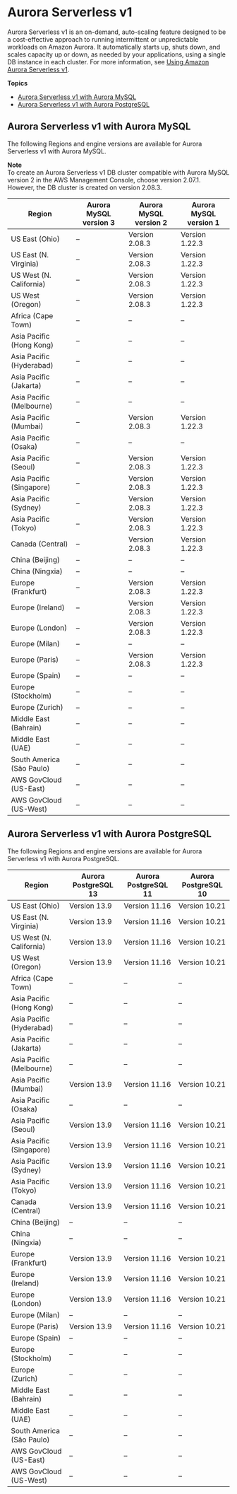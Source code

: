 # Aurora Serverless v1<a name="Concepts.Aurora_Fea_Regions_DB-eng.Feature.ServerlessV1"></a>

Aurora Serverless v1 is an on\-demand, auto\-scaling feature designed to be a cost\-effective approach to running intermittent or unpredictable workloads on Amazon Aurora\. It automatically starts up, shuts down, and scales capacity up or down, as needed by your applications, using a single DB instance in each cluster\. For more information, see [Using Amazon Aurora Serverless v1](aurora-serverless.md)\.

**Topics**
+ [Aurora Serverless v1 with Aurora MySQL](#Concepts.Aurora_Fea_Regions_DB-eng.Feature.ServerlessV1.amy)
+ [Aurora Serverless v1 with Aurora PostgreSQL](#Concepts.Aurora_Fea_Regions_DB-eng.Feature.ServerlessV1.apg)

## Aurora Serverless v1 with Aurora MySQL<a name="Concepts.Aurora_Fea_Regions_DB-eng.Feature.ServerlessV1.amy"></a>

The following Regions and engine versions are available for Aurora Serverless v1 with Aurora MySQL\.

**Note**  
To create an Aurora Serverless v1 DB cluster compatible with Aurora MySQL version 2 in the AWS Management Console, choose version 2\.07\.1\. However, the DB cluster is created on version 2\.08\.3\.


| Region | Aurora MySQL version 3 | Aurora MySQL version 2 | Aurora MySQL version 1 | 
| --- | --- | --- | --- | 
| US East \(Ohio\) | – | Version 2\.08\.3 | Version 1\.22\.3 | 
| US East \(N\. Virginia\) | – | Version 2\.08\.3 | Version 1\.22\.3 | 
| US West \(N\. California\) | – | Version 2\.08\.3 | Version 1\.22\.3 | 
| US West \(Oregon\) | – | Version 2\.08\.3 | Version 1\.22\.3 | 
| Africa \(Cape Town\) | – | – | – | 
| Asia Pacific \(Hong Kong\) | – | – | – | 
| Asia Pacific \(Hyderabad\) | – | – | – | 
| Asia Pacific \(Jakarta\) | – | – | – | 
| Asia Pacific \(Melbourne\) | – | – | – | 
| Asia Pacific \(Mumbai\) | – | Version 2\.08\.3 | Version 1\.22\.3 | 
| Asia Pacific \(Osaka\) | – | – | – | 
| Asia Pacific \(Seoul\) | – | Version 2\.08\.3 | Version 1\.22\.3 | 
| Asia Pacific \(Singapore\) | – | Version 2\.08\.3 | Version 1\.22\.3 | 
| Asia Pacific \(Sydney\) | – | Version 2\.08\.3 | Version 1\.22\.3 | 
| Asia Pacific \(Tokyo\) | – | Version 2\.08\.3 | Version 1\.22\.3 | 
| Canada \(Central\) | – | Version 2\.08\.3 | Version 1\.22\.3 | 
| China \(Beijing\) | – | – | – | 
| China \(Ningxia\) | – | – | – | 
| Europe \(Frankfurt\) | – | Version 2\.08\.3 | Version 1\.22\.3 | 
| Europe \(Ireland\) | – | Version 2\.08\.3 | Version 1\.22\.3 | 
| Europe \(London\) | – | Version 2\.08\.3 | Version 1\.22\.3 | 
| Europe \(Milan\) | – | – | – | 
| Europe \(Paris\) | – | Version 2\.08\.3 | Version 1\.22\.3 | 
| Europe \(Spain\) | – | – | – | 
| Europe \(Stockholm\) | – | – | – | 
| Europe \(Zurich\) | – | – | – | 
| Middle East \(Bahrain\) | – | – | – | 
| Middle East \(UAE\) | – | – | – | 
| South America \(São Paulo\) | – | – | – | 
| AWS GovCloud \(US\-East\) | – | – | – | 
| AWS GovCloud \(US\-West\) | – | – | – | 

## Aurora Serverless v1 with Aurora PostgreSQL<a name="Concepts.Aurora_Fea_Regions_DB-eng.Feature.ServerlessV1.apg"></a>

The following Regions and engine versions are available for Aurora Serverless v1 with Aurora PostgreSQL\.


| Region | Aurora PostgreSQL 13 | Aurora PostgreSQL 11 | Aurora PostgreSQL 10 | 
| --- | --- | --- | --- | 
| US East \(Ohio\) | Version 13\.9 | Version 11\.16 | Version 10\.21 | 
| US East \(N\. Virginia\) | Version 13\.9 | Version 11\.16 | Version 10\.21 | 
| US West \(N\. California\) | Version 13\.9 | Version 11\.16 | Version 10\.21 | 
| US West \(Oregon\) | Version 13\.9 | Version 11\.16 | Version 10\.21 | 
| Africa \(Cape Town\) | – | – | – | 
| Asia Pacific \(Hong Kong\) | – | – | – | 
| Asia Pacific \(Hyderabad\) | – | – | – | 
| Asia Pacific \(Jakarta\) | – | – | – | 
| Asia Pacific \(Melbourne\) | – | – | – | 
| Asia Pacific \(Mumbai\) | Version 13\.9 | Version 11\.16 | Version 10\.21 | 
| Asia Pacific \(Osaka\) | – | – | – | 
| Asia Pacific \(Seoul\) | Version 13\.9 | Version 11\.16 | Version 10\.21 | 
| Asia Pacific \(Singapore\) | Version 13\.9 | Version 11\.16 | Version 10\.21 | 
| Asia Pacific \(Sydney\) | Version 13\.9 | Version 11\.16 | Version 10\.21 | 
| Asia Pacific \(Tokyo\) | Version 13\.9 | Version 11\.16 | Version 10\.21 | 
| Canada \(Central\) | Version 13\.9 | Version 11\.16 | Version 10\.21 | 
| China \(Beijing\) | – | – | – | 
| China \(Ningxia\) | – | – | – | 
| Europe \(Frankfurt\) | Version 13\.9 | Version 11\.16 | Version 10\.21 | 
| Europe \(Ireland\) | Version 13\.9 | Version 11\.16 | Version 10\.21 | 
| Europe \(London\) | Version 13\.9 | Version 11\.16 | Version 10\.21 | 
| Europe \(Milan\) | – | – | – | 
| Europe \(Paris\) | Version 13\.9 | Version 11\.16 | Version 10\.21 | 
| Europe \(Spain\) | – | – | – | 
| Europe \(Stockholm\) | – | – | – | 
| Europe \(Zurich\) | – | – | – | 
| Middle East \(Bahrain\) | – | – | – | 
| Middle East \(UAE\) | – | – | – | 
| South America \(São Paulo\) | – | – | – | 
| AWS GovCloud \(US\-East\) | – | – | – | 
| AWS GovCloud \(US\-West\) | – | – | – | 